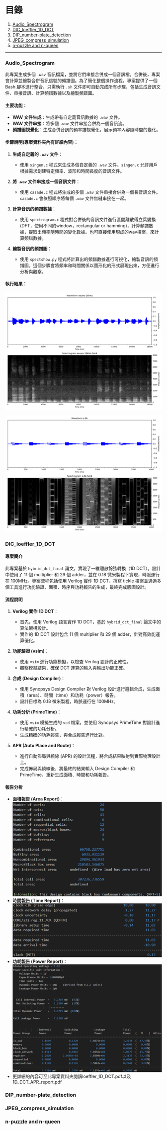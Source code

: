 # 目錄

1. [Audio_Spectrogram](#audio_spectrogram)
2. [DIC_loeffler_1D_DCT](#dic_loeffler_1d_dct)
3. [DIP_number-plate_detection](#dip_number-plate_detection)
4. [JPEG_compress_simulation](#jpeg_compress_simulation)
5. [n-puzzle and n-queen](#n-puzzle-and-n-queen)

---

### Audio_Spectrogram
此專案生成多個 `.wav` 音訊檔案，並將它們串接合併成一個音訊檔。合併後，專案會計算並繪製合併音訊信號的頻譜圖。為了簡化整個操作流程，專案提供了一個 Bash 腳本進行整合，只需執行 `.sh` 文件即可自動完成所有步驟，包括生成音訊文件、串接音訊、計算頻譜數據以及繪製頻譜圖。
#### 主要功能：
- **WAV 文件生成**：生成帶有自定義音訊數據的 `.wav` 文件。
- **WAV 文件串接**：將多個 `.wav` 文件串接合併為一個音訊流。
- **頻譜圖視覺化**：生成合併音訊的頻率譜視覺化，展示頻率內容隨時間的變化。

#### 步驟說明(專案資料夾內有詳細內容)：
1. **生成自定義的 `.wav` 文件**：
   - 使用 `singen.c` 程式來生成多個自定義的 `.wav` 文件。`singen.c` 允許用戶根據需求創建特定頻率、波形和時間長度的音訊文件。
   
2. **將 `.wav` 文件串接成一個音訊文件**：
   - 使用 `casade.c` 程式將生成的多個 `.wav` 文件串接合併為一個長音訊文件。`casade.c` 會依照順序將每個 `.wav` 文件無縫串接在一起。

3. **計算音訊的頻譜數據**：
   - 使用 `spectrogram.c` 程式對合併後的音訊文件進行區間離散傅立葉變換(DFT，使用不同的window，rectangular or hamming)，計算頻譜數據，提取出頻率隨時間的變化數據。也可直接使用現成的wav檔案，來計算頻譜數據。

4. **繪製音訊的頻譜圖**：
   - 使用 `spectshow.py` 程式將計算出的頻譜數據進行可視化，繪製音訊的頻譜圖。這個步驟會將頻率和時間關係以圖形化的形式展現出來，方便進行分析與觀察。

#### 執行結果：
![16k aeueo wav hamming_window spectrogram](https://github.com/Kai-He-Zhang/my_project/blob/main/Audio_Spectrogram/aeueo-16kHz-set4.png)

![8k wav hamming_window spectrogram](https://github.com/Kai-He-Zhang/my_project/blob/main/Audio_Spectrogram/s-8k-set4.png)

### DIC_loeffler_1D_DCT
#### 專案簡介

此專案基於 `hybrid_dct_final` 論文，實現了一維離散餘弦轉換（1D DCT）。設計中使用了 11 個 multiplier 和 29 個 adder，並在 0.18 微米製程下實現，時脈運行在 100MHz。專案流程包括使用 Verilog 實作 1D DCT，撰寫 tickle 檔案並通過多個工具進行功能驗證、面積、時序與功耗報告的生成，最終完成版圖設計。

#### 流程說明

1. **Verilog 實作 1D DCT**：
   - 首先，使用 Verilog 語言實作 1D DCT，基於 `hybrid_dct_final` 論文中的算法架構設計。
   - 實作的 1D DCT 設計包含 11 個 multiplier 和 29 個 adder，針對高效能運算優化。

2. **功能驗證 (vsim)**：
   - 使用 `vsim` 進行功能模擬，以檢查 Verilog 設計的正確性。
   - 觀察模擬結果，確保 DCT 運算的輸入與輸出功能正確。

3. **合成 (Design Compiler)**：
   - 使用 Synopsys Design Compiler 對 Verilog 設計進行邏輯合成，生成面積（area）、時間（time）和功耗（power）報告。
   - 設計目標為 0.18 微米製程，時脈運行在 100MHz。

4. **功耗分析 (PrimeTime)**：
   - 使用 `vsim` 模擬生成的 `vcd` 檔案，並使用 Synopsys PrimeTime 對設計進行精確的功耗分析。
   - 生成精確的功耗報告，與合成報告進行比對。

5. **APR (Auto Place and Route)**：
   - 進行自動佈局與繞線 (APR) 的設計流程，將合成結果映射到實際物理設計上。
   - 完成佈局與繞線後，將最終的結果輸入 Design Compiler 和 PrimeTime，重新生成面積、時間和功耗報告。

#### 報告分析

- **面積報告 (Area Report)**：   
![area report](https://github.com/Kai-He-Zhang/my_project/blob/main/loeffler_1D_DCT/area.png)
- **時間報告 (Time Report)**：   
![time report](https://github.com/Kai-He-Zhang/my_project/blob/main/loeffler_1D_DCT/time.png)
- **功耗報告 (Power Report)**：   
![power report](https://github.com/Kai-He-Zhang/my_project/blob/main/loeffler_1D_DCT/power.png)
- 更詳細的內容可至此專案資料夾閱讀loeffler_1D_DCT.pdf以及1D_DCT_APR_report.pdf

### DIP_number-plate_detection


### JPEG_compress_simulation


### n-puzzle and n-queen

